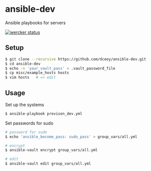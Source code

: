 ansible-dev
===========

Ansible playbooks for servers

[![wercker status](https://app.wercker.com/status/4f6cc02818eabf9b6b0903bfb6d021f9/m/master "wercker status")](https://app.wercker.com/project/byKey/4f6cc02818eabf9b6b0903bfb6d021f9)

Setup
-----

```sh
$ git clone --recursive https://github.com/dceoy/ansible-dev.git
$ cd ansible-dev
$ echo -n 'your_vault_pass' > .vault_password_file
$ cp misc/example_hosts hosts
$ vim hosts   # => edit
```

Usage
-----

Set up the systems

```sh
$ ansible-playbook provison_dev.yml
```

Set passwords for sudo

```sh
# password for sudo
$ echo 'ansible_become_pass: sudo_pass' > group_vars/all.yml

# encrypt
$ ansible-vault encrypt group_vars/all.yml

# edit
$ ansible-vault edit group_vars/all.yml
```
